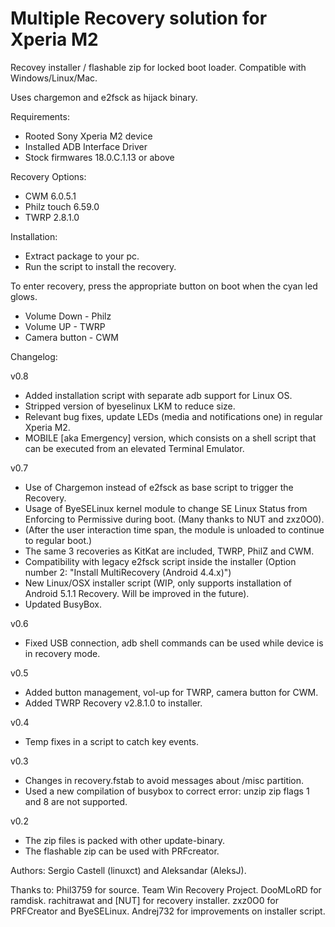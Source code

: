 Multiple Recovery solution for Xperia M2
========================================

Recovey installer / flashable zip for locked boot loader. Compatible with Windows/Linux/Mac.

Uses chargemon and e2fsck as hijack binary.

Requirements:
- Rooted Sony Xperia M2 device
- Installed ADB Interface Driver
- Stock firmwares 18.0.C.1.13 or above

Recovery Options:
- CWM 6.0.5.1
- Philz touch 6.59.0
- TWRP 2.8.1.0

Installation:
- Extract package to your pc.
- Run the script to install the recovery.

To enter recovery, press the appropriate button on boot when the cyan led glows.
- Volume Down   - Philz
- Volume UP     - TWRP
- Camera button - CWM

Changelog:

v0.8
- Added installation script with separate adb support for Linux OS.
- Stripped version of byeselinux LKM to reduce size.
- Relevant bug fixes, update LEDs (media and notifications one) in regular Xperia M2.
- MOBILE [aka Emergency] version, which consists on a shell script that can be executed from an elevated Terminal Emulator.

v0.7
- Use of Chargemon instead of e2fsck as base script to trigger the Recovery.
- Usage of ByeSELinux kernel module to change SE Linux Status from Enforcing to Permissive during boot. (Many thanks to NUT and zxz0O0). 
- (After the user interaction time span, the module is unloaded to continue to regular boot.)
- The same 3 recoveries as KitKat are included, TWRP, PhilZ and CWM. 
- Compatibility with legacy e2fsck script inside the installer (Option number 2: "Install MultiRecovery (Android 4.4.x)")
- New Linux/OSX installer script (WIP, only supports installation of Android 5.1.1 Recovery. Will be improved in the future).
- Updated BusyBox.

v0.6 
- Fixed USB connection, adb shell commands can be used while device is in recovery mode.

v0.5 
- Added button management, vol-up for TWRP, camera button for CWM.
- Added TWRP Recovery v2.8.1.0 to installer.

v0.4
- Temp fixes in a script to catch key events. 

v0.3 
- Changes in recovery.fstab to avoid messages about /misc partition.
- Used a new compilation of busybox to correct error: unzip zip flags 1 and 8 are not supported.

v0.2 
- The zip files is packed with other update-binary.
- The flashable zip can be used with PRFcreator.

Authors: Sergio Castell (linuxct) and Aleksandar (AleksJ).

Thanks to: 
Phil3759 for source.
Team Win Recovery Project. 
DooMLoRD for ramdisk.
rachitrawat and [NUT] for recovery installer.
zxz0O0 for PRFCreator and ByeSELinux.
Andrej732 for improvements on installer script.
